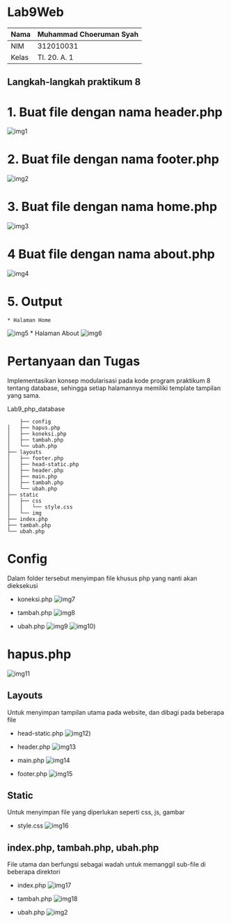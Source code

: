 # Lab9Web
| Nama      | Muhammad Choeruman Syah |
| ----------- | ------------------ |
| NIM      | 312010031             |
| Kelas    | TI. 20. A. 1            |

## Langkah-langkah praktikum 8
# 1. Buat file dengan nama header.php
![img1](/sslab9web/sslab9web1.png)

# 2. Buat file dengan nama footer.php
![img2](/sslab9web/sslab9web2.png)

# 3. Buat file dengan nama home.php
![img3](/sslab9web/sslab9web3.png)

# 4 Buat file dengan nama about.php
![img4](/sslab9web/sslab9web4.png)

# 5. Output
    * Halaman Home
![img5](/sslab9web/sslab9web5.png)
    * Halaman About
![img6](/sslab9web/sslab9web6.png)

# Pertanyaan dan Tugas
Implementasikan konsep modularisasi pada kode program praktikum 8 tentang
database, sehingga setiap halamannya memiliki template tampilan yang sama.

Lab9_php_database
```
    ├── config
│   ├── hapus.php
│   ├── koneksi.php
│   ├── tambah.php
│   └── ubah.php
├── layouts
│   ├── footer.php
│   ├── head-static.php
│   ├── header.php
│   ├── main.php
│   ├── tambah.php
│   └── ubah.php
├── static
│   ├── css
│   │   └── style.css
│   └── img
├── index.php
├── tambah.php
└── ubah.php
```

# Config
Dalam folder tersebut menyimpan file khusus php yang nanti akan dieksekusi
- koneksi.php
![img7](/sslab9web/sslab9web20koneksi.png)

- tambah.php
![img8](/sslab9web/sslab9web8config.png)

- ubah.php
![img9](/sslab9web/sslab9web9config.png)
![img10](/sslab9web/sslab9web10config.png))

# hapus.php
![img11](/sslab9web/sslab9web11config.png)

## Layouts
Untuk menyimpan tampilan utama pada website, dan dibagi pada beberapa file
- head-static.php
![img12](/sslab9web/sslab9web12layouts.png))

- header.php
![img13](/sslab9web/sslab9web13layouts.png)

- main.php
![img14](/sslab9web/sslab9web14layouts.png)

- footer.php
![img15](/sslab9web/sslab9web15layouts.png)

## Static
Untuk menyimpan file yang diperlukan seperti css, js, gambar

- style.css
![img16](/sslab9web/sslab9web16static.png)

## index.php, tambah.php, ubah.php
File utama dan berfungsi sebagai wadah untuk memanggil sub-file di beberapa direktori
- index.php
![img17](/sslab9web/sslab9web17.png)

- tambah.php
![img18](/sslab9web/sslab9web18.png)

- ubah.php
![img2](/sslab9web/sslab9web19.png)

